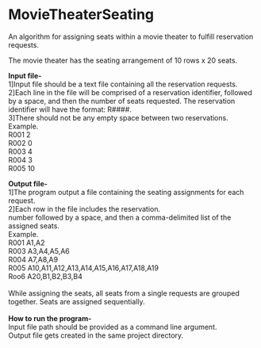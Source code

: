 # MovieTheaterSeating
An algorithm for assigning seats within a movie theater to fulfill reservation requests.

The movie theater has the seating arrangement of 10 rows x
20 seats.

<b>Input file-</b><br>
1]Input file should be a text file containing all the reservation requests.<br>
2]Each line in the file will be comprised of a reservation identifier, followed by a
space, and then the number of seats requested. The reservation
identifier will have the format: R####.<br>
3]There should not be any empty space between two reservations.<br>
Example.<br>
R001 2<br>
R002 0<br>
R003 4<br>
R004 3<br>
R005 10<br>

<b>Output file-</b><br>
1]The program output a file containing the seating assignments
for each request.<br>
2]Each row in the file includes the reservation.<br>
number followed by a space, and then a comma-delimited list of the
assigned seats.<br>
Example.<br>
R001 A1,A2<br>
R003 A3,A4,A5,A6<br>
R004 A7,A8,A9<br>
R005 A10,A11,A12,A13,A14,A15,A16,A17,A18,A19<br>
Roo6 A20,B1,B2,B3,B4<br>
<br>
While assigning the seats, all seats from a single requests are grouped together.
Seats are assigned sequentially.
<br><br>
<b>How to run the program-</b><br>
Input file path should be provided as a command line argument.<br>
Output file gets created in the same project directory.
